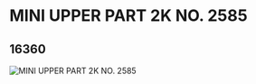 # MINI UPPER PART 2K NO. 2585
## 16360
![MINI UPPER PART 2K NO. 2585](https://lc-www-live-s.legocdn.com/media/bricks/5/2/6058772.jpg)